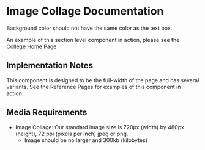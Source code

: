 # Image Collage Documentation

Background color should not have the same color as the text box. 

An example of this section level component in action, please see the [College Home Page](https://utsa-asc.github.io/college-dls/components/detail/college-home-page.html)

## Implementation Notes

This component is designed to be the full-width of the page and has several variants. See the Reference Pages for examples of this component in action.

## Media Requirements
- Image Collage: Our standard image size is 720px (width) by 480px (height), 72 ppi (pixels per inch) jpeg or png.
    - Image should be no larger and 300kb (kilobytes)